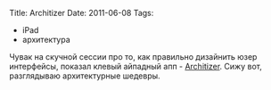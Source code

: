 Title: Architizer
Date: 2011-06-08
Tags: 
  - iPad
  - архитектура

<div class="text">Чувак на скучной сессии про то, как правильно дизайнить юзер интерфейсы, показал клевый айпадный апп - <a href="http://www.architizer.com/en_us/iPad-app/">Architizer</a>. Сижу вот, разглядываю архитектурные шедевры. </div>
